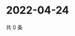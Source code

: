 # 2022-04-24

共 0 条

<!-- BEGIN WEIBO -->
<!-- 最后更新时间 Sun Apr 24 2022 18:16:30 GMT+0800 (China Standard Time) -->

<!-- END WEIBO -->
